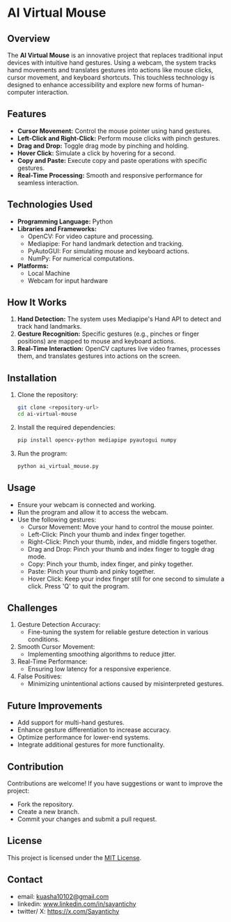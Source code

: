 # AI Virtual Mouse

## Overview

The **AI Virtual Mouse** is an innovative project that replaces traditional input devices with intuitive hand gestures. Using a webcam, the system tracks hand movements and translates gestures into actions like mouse clicks, cursor movement, and keyboard shortcuts. This touchless technology is designed to enhance accessibility and explore new forms of human-computer interaction.

## Features

- **Cursor Movement:** Control the mouse pointer using hand gestures.
- **Left-Click and Right-Click:** Perform mouse clicks with pinch gestures.
- **Drag and Drop:** Toggle drag mode by pinching and holding.
- **Hover Click:** Simulate a click by hovering for a second.
- **Copy and Paste:** Execute copy and paste operations with specific gestures.
- **Real-Time Processing:** Smooth and responsive performance for seamless interaction.

## Technologies Used

- **Programming Language:** Python
- **Libraries and Frameworks:**
  - OpenCV: For video capture and processing.
  - Mediapipe: For hand landmark detection and tracking.
  - PyAutoGUI: For simulating mouse and keyboard actions.
  - NumPy: For numerical computations.
- **Platforms:**
  - Local Machine
  - Webcam for input hardware

## How It Works

1. **Hand Detection:** The system uses Mediapipe's Hand API to detect and track hand landmarks.
2. **Gesture Recognition:** Specific gestures (e.g., pinches or finger positions) are mapped to mouse and keyboard actions.
3. **Real-Time Interaction:** OpenCV captures live video frames, processes them, and translates gestures into actions on the screen.

## Installation

1. Clone the repository:
   ```bash
   git clone <repository-url>
   cd ai-virtual-mouse
2. Install the required dependencies:
   ```bash
   pip install opencv-python mediapipe pyautogui numpy
4. Run the program:
    ```bash
    python ai_virtual_mouse.py
## Usage
- Ensure your webcam is connected and working.
- Run the program and allow it to access the webcam.
- Use the following gestures:
   - Cursor Movement: Move your hand to control the mouse pointer.
   - Left-Click: Pinch your thumb and index finger together.
   - Right-Click: Pinch your thumb, index, and middle fingers together.
   - Drag and Drop: Pinch your thumb and index finger to toggle drag mode.
   - Copy: Pinch your thumb, index finger, and pinky together.
   - Paste: Pinch your thumb and pinky together.
   - Hover Click: Keep your index finger still for one second to simulate a click.
Press 'Q' to quit the program.
## Challenges
1. Gesture Detection Accuracy:
   - Fine-tuning the system for reliable gesture detection in various conditions.
2. Smooth Cursor Movement:
   - Implementing smoothing algorithms to reduce jitter.
3. Real-Time Performance:
   - Ensuring low latency for a responsive experience.
4. False Positives:
   - Minimizing unintentional actions caused by misinterpreted gestures.
## Future Improvements
- Add support for multi-hand gestures.
- Enhance gesture differentiation to increase accuracy.
- Optimize performance for lower-end systems.
- Integrate additional gestures for more functionality.
## Contribution
Contributions are welcome! If you have suggestions or want to improve the project:

- Fork the repository.
- Create a new branch.
- Commit your changes and submit a pull request.
## License
This project is licensed under the [MIT License](LICENSE).
## Contact
 - email: kuasha10102@gmail.com
 - linkedin: www.linkedin.com/in/sayantichy
 - twitter/ X: https://x.com/Sayantichy
